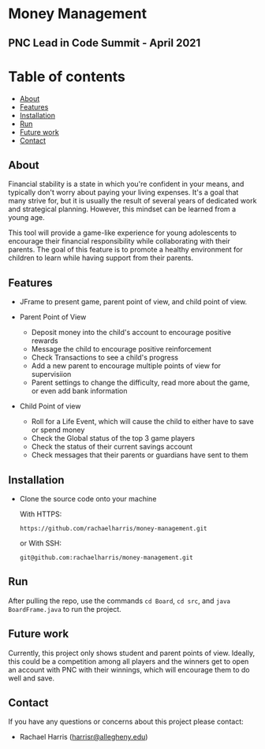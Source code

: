 # Money Management

## PNC Lead in Code Summit - April 2021

# Table of contents

* [About](#about)
* [Features](#features)
* [Installation](#installation)
* [Run](#run)
* [Future work](#future-work)
* [Contact](#contact)

## About

Financial stability is a state in which you're confident in your means, and typically don't worry about paying your living expenses. It's a goal that many strive for, but it is usually the result of several years of dedicated work and strategical planning. However, this mindset can be learned from a young age. 

This tool will provide a game-like experience for young adolescents to encourage their financial responsibility while collaborating with their parents. The goal of this feature is to promote a healthy environment for children to learn while having support from their parents. 

## Features

- JFrame to present game, parent point of view, and child point of view.

- Parent Point of View
  - Deposit money into the child's account to encourage positive rewards
  - Message the child to encourage positive reinforcement
  - Check Transactions to see a child's progress
  - Add a new parent to encourage multiple points of view for supervisiion
  - Parent settings to change the difficulty, read more about the game, or even add bank information
 
 - Child Point of view
    - Roll for a Life Event, which will cause the child to either have to save or spend money
    - Check the Global status of the top 3 game players
    - Check the status of their current savings account
    - Check messages that their parents or guardians have sent to them

## Installation

- Clone the source code onto your machine

    With HTTPS:

    ```https://github.com/rachaelharris/money-management.git```

    or With SSH:

    ```git@github.com:rachaelharris/money-management.git```
    

## Run

After pulling the repo, use the commands `cd Board`, `cd src`, and `java BoardFrame.java` to run the project. 


## Future work

Currently, this project only shows student and parent points of view. Ideally, this could be a competition among all players and the winners get to open an account with PNC with their winnings, which will encourage them to do well and save.


## Contact

If you have any questions or concerns about this project please contact:

- Rachael Harris (harrisr@allegheny.edu)
